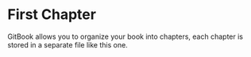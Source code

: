# First Chapter

GitBook allows you to organize your book into chapters, each chapter is stored in a separate file like this one.



